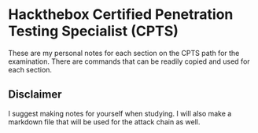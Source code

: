 # Hackthebox Certified Penetration Testing Specialist (CPTS)

These are my personal notes for each section on the CPTS path for the examination. There are commands that can be readily copied and used for each section.

## Disclaimer 

I suggest making notes for yourself when studying. I will also make a markdown file that will be used for the attack chain as well.
